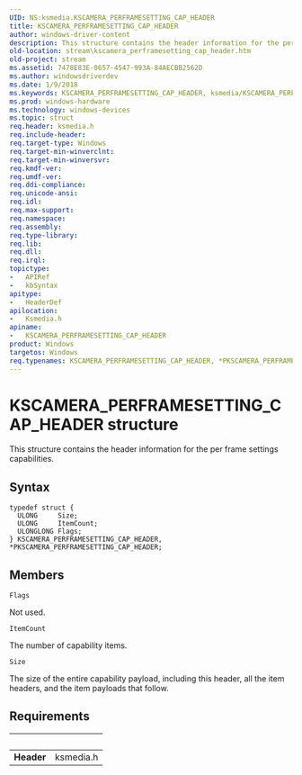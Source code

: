 ```yaml
---
UID: NS:ksmedia.KSCAMERA_PERFRAMESETTING_CAP_HEADER
title: KSCAMERA_PERFRAMESETTING_CAP_HEADER
author: windows-driver-content
description: This structure contains the header information for the per frame settings capabilities.
old-location: stream\kscamera_perframesetting_cap_header.htm
old-project: stream
ms.assetid: 7478E83E-0657-4547-993A-84AECBB2562D
ms.author: windowsdriverdev
ms.date: 1/9/2018
ms.keywords: KSCAMERA_PERFRAMESETTING_CAP_HEADER, ksmedia/KSCAMERA_PERFRAMESETTING_CAP_HEADER, PKSCAMERA_PERFRAMESETTING_CAP_HEADER, stream.kscamera_perframesetting_cap_header, ksmedia/PKSCAMERA_PERFRAMESETTING_CAP_HEADER, KSCAMERA_PERFRAMESETTING_CAP_HEADER structure [Streaming Media Devices], PKSCAMERA_PERFRAMESETTING_CAP_HEADER structure pointer [Streaming Media Devices], *PKSCAMERA_PERFRAMESETTING_CAP_HEADER
ms.prod: windows-hardware
ms.technology: windows-devices
ms.topic: struct
req.header: ksmedia.h
req.include-header: 
req.target-type: Windows
req.target-min-winverclnt: 
req.target-min-winversvr: 
req.kmdf-ver: 
req.umdf-ver: 
req.ddi-compliance: 
req.unicode-ansi: 
req.idl: 
req.max-support: 
req.namespace: 
req.assembly: 
req.type-library: 
req.lib: 
req.dll: 
req.irql: 
topictype:
-	APIRef
-	kbSyntax
apitype:
-	HeaderDef
apilocation:
-	Ksmedia.h
apiname:
-	KSCAMERA_PERFRAMESETTING_CAP_HEADER
product: Windows
targetos: Windows
req.typenames: KSCAMERA_PERFRAMESETTING_CAP_HEADER, *PKSCAMERA_PERFRAMESETTING_CAP_HEADER
---
```


# KSCAMERA_PERFRAMESETTING_CAP_HEADER structure
This structure contains the header information for the per frame settings capabilities.

## Syntax
````
typedef struct {
  ULONG     Size;
  ULONG     ItemCount;
  ULONGLONG Flags;
} KSCAMERA_PERFRAMESETTING_CAP_HEADER, *PKSCAMERA_PERFRAMESETTING_CAP_HEADER;
````

## Members


`Flags`

Not used.

`ItemCount`

The number of capability items.

`Size`

The size of the entire capability payload, including this header, all the item headers, and the item payloads that follow.


## Requirements
| &nbsp; | &nbsp; |
| ---- |:---- |
| **Header** | ksmedia.h |